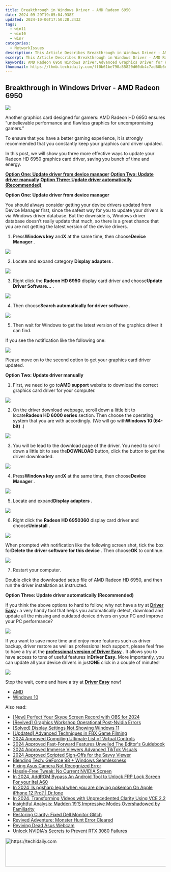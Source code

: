 ```yaml
---
title: Breakthrough in Windows Driver - AMD Radeon 6950
date: 2024-09-29T19:05:04.938Z
updated: 2024-10-06T17:50:28.343Z
tags:
  - win11
  - win10
  - win7
categories:
  - NetworkIssues
description: This Article Describes Breakthrough in Windows Driver - AMD Radeon 6950
excerpt: This Article Describes Breakthrough in Windows Driver - AMD Radeon 6950
keywords: AMD Radeon 6950 Windows Driver,Advanced Graphics Driver for Radeon 6950,Radeon 6950 GPU Optimization Windows,Windows Compatible AMD Radeon 6950 Driver,Latest Release,Windows Driver Update,Enhanced Performance Windows Driver
thumbnail: https://thmb.techidaily.com/ff0b61be790a55820d60db4c7ad60b6e5b6b95574b036e27c98e637af2bd24e8.jpg
---
```


## Breakthrough in Windows Driver - AMD Radeon 6950

![](https://images.drivereasy.com/wp-content/uploads/2017/01/img_587c9381d5cd7.jpg)
  
 Another graphics card designed for gamers: AMD Radeon HD 6950 ensures “unbelievable performance and flawless graphics for uncompromising gamers.”
  
 To ensure that you have a better gaming experience, it is strongly recommended that you constantly keep your graphics card driver updated.
  
 In this post, we will show you three more effective ways to update your Radeon HD 6950 graphics card driver, saving you bunch of time and energy.  
  
[**Option One: Update driver from device manager**](#1)
[**Option Two: Update driver manually**](#2)
[**Option Three: Update driver automatically (Recommended)**](#3)
  
 **Option One: Update driver from device manager**
  
 You should always consider getting your device drivers updated from Device Manager first, since the safest way for you to update your drivers is via Windows driver database. But the downside is, Windows driver database doesn’t really update that much, so there is a great chance that you are not getting the latest version of the device drivers.
  
 1) Press**Windows key** and**X** at the same time, then choose**Device Manager** .
  
![](https://images.drivereasy.com/wp-content/uploads/2017/01/img_586b799d15ed0.png)

 2) Locate and expand category **Display adapters** .
  
![](https://images.drivereasy.com/wp-content/uploads/2016/12/img_58633888b815f.jpg)

 3) Right click the **Radeon HD 6950**  display card driver and choose**Update Driver Software…** .  
  
![](https://images.drivereasy.com/wp-content/uploads/2016/12/img_58633adf15869.jpg)
  
 4) Then choose**Search automatically for driver software** .
  
![](https://images.drivereasy.com/wp-content/uploads/2016/12/img_58633bb7037e2.jpg)
  
 5) Then wait for Windows to get the latest version of the graphics driver it can find.
  
 If you see the notification like the following one:  
  
![](https://images.drivereasy.com/wp-content/uploads/2016/12/img_58633c3acc5d9.png)
  
 Please move on to the second option to get your graphics card driver updated.
  
 **Option Two: Update driver manually**
  
 1) First, we need to go to**AMD support** website to download the correct graphics card driver for your computer.
  
![](https://images.drivereasy.com/wp-content/uploads/2017/01/img_587c97e46d334.jpg)
  
 2) On the driver download webpage, scroll down a little bit to locate**Radeon HD 6000 series** section. Then choose the operating system that you are with accordingly. (We will go with**Windows 10 (64-bit)** .)

![](https://images.drivereasy.com/wp-content/uploads/2017/01/img_587c9803865c0.png)

 3) You will be lead to the download page of the driver. You need to scroll down a little bit to see the**DOWNLOAD** button, click the button to get the driver downloaded.  
  
![](https://images.drivereasy.com/wp-content/uploads/2017/01/img_587c9870672e8.jpg)

 4) Press**Windows key** and**X** at the same time, then choose**Device Manager** .
  
![](https://images.drivereasy.com/wp-content/uploads/2016/12/img_58633847649da.png)

 5) Locate and expand**Display adapters** .
  
![](https://images.drivereasy.com/wp-content/uploads/2016/12/img_58633888b815f.jpg)
  
 6) Right click the **Radeon HD 6950360** display card driver and choose**Uninstall** .
  
![](https://images.drivereasy.com/wp-content/uploads/2016/12/img_58633ead50985.jpg)

 When prompted with notification like the following screen shot, tick the box for**Delete the driver software for this device** . Then choose**OK** to continue.
  
![](https://images.drivereasy.com/wp-content/uploads/2016/12/img_5860d243e91ce.png)

 7) Restart your computer.
  
 Double click the downloaded setup file of AMD Radeon HD 6950, and then run the driver installation as instructed.
  
 **Option Three: Update driver automatically (Recommended)**
  
 If you think the above options to hard to follow, why not have a try at **[Driver Easy](https://tools.techidaily.com/drivereasy/download/) :** a very handy tool that helps you automatically detect, download and update all the missing and outdated device drivers on your PC and improve your PC performance?
  
![](https://images.drivereasy.com/wp-content/uploads/2017/04/img_58e89e907fb3f.png)

 If you want to save more time and enjoy more features such as driver backup, driver restore as well as professional tech support, please feel free to have a try at the [**professional version of Driver Easy**](https://tools.techidaily.com/drivereasy/download/) . It allows you to have access to tons of useful features in**Driver Easy.** More importantly, you can update all your device drivers in just**ONE** click in a couple of minutes!
  
![](https://images.drivereasy.com/wp-content/uploads/2017/04/img_58e89f1fa616d.jpg)
  
 Stop the wait, come and have a try at [**Driver Easy**](https://tools.techidaily.com/drivereasy/download/) now!

* [AMD](https://tools.techidaily.com/drivereasy/download/)
* [Windows 10](https://tools.techidaily.com/drivereasy/download/)

<ins class="adsbygoogle"
     style="display:block"
     data-ad-format="autorelaxed"
     data-ad-client="ca-pub-7571918770474297"
     data-ad-slot="1223367746"></ins>

<ins class="adsbygoogle"
     style="display:block"
     data-ad-client="ca-pub-7571918770474297"
     data-ad-slot="8358498916"
     data-ad-format="auto"
     data-full-width-responsive="true"></ins>

<span class="atpl-alsoreadstyle">Also read:</span>
<div><ul>
<li><a href="https://desktop-recording.techidaily.com/new-perfect-your-skype-screen-record-with-obs-for-2024/"><u>[New] Perfect Your Skype Screen Record with OBS for 2024</u></a></li>
<li><a href="https://network-issues.techidaily.com/revived-graphics-workshop-operational-post-nvidia-errors/"><u>[Revived] Graphics Workshop Operational Post-Nvidia Errors</u></a></li>
<li><a href="https://network-issues.techidaily.com/solved-display-settings-not-showing-windows-11/"><u>[Solved] Display Settings Not Showing Windows 11</u></a></li>
<li><a href="https://desktop-recording.techidaily.com/updated-advanced-techniques-in-fbx-game-filming/"><u>[Updated] Advanced Techniques in FBX Game Filming</u></a></li>
<li><a href="https://extra-hints.techidaily.com/2024-approved-compiling-ultimate-list-of-virtual-controls/"><u>2024 Approved Compiling Ultimate List of Virtual Controls</u></a></li>
<li><a href="https://some-knowledge.techidaily.com/2024-approved-fast-forward-features-unveiled-the-editors-guidebook/"><u>2024 Approved Fast-Forward Features Unveiled The Editor's Guidebook</u></a></li>
<li><a href="https://some-knowledge.techidaily.com/2024-approved-immerse-viewers-advanced-tiktok-visuals/"><u>2024 Approved Immerse Viewers Advanced TikTok Visuals</u></a></li>
<li><a href="https://youtube-stream.techidaily.com/2024-approved-scripted-sign-offs-for-the-savvy-viewer/"><u>2024 Approved Scripted Sign-Offs for the Savvy Viewer</u></a></li>
<li><a href="https://network-issues.techidaily.com/blending-tech-geforce-98-plus-windows-seamlessness/"><u>Blending Tech: GeForce 98 + Windows Seamlessness</u></a></li>
<li><a href="https://network-issues.techidaily.com/fixing-asus-camera-not-recognized-error/"><u>Fixing Asus Camera Not Recognized Error</u></a></li>
<li><a href="https://network-issues.techidaily.com/hassle-free-tweak-no-current-nvidia-screen/"><u>Hassle-Free Tweak: No Current NVIDIA Screen</u></a></li>
<li><a href="https://bypass-frp.techidaily.com/in-2024-addrom-bypass-an-android-tool-to-unlock-frp-lock-screen-for-your-itel-a60-by-drfone-android/"><u>In 2024, AddROM Bypass An Android Tool to Unlock FRP Lock Screen For your Itel A60</u></a></li>
<li><a href="https://phone-solutions.techidaily.com/in-2024-is-pgsharp-legal-when-you-are-playing-pokemon-on-apple-iphone-12-pro-drfone-by-drfone-virtual-ios/"><u>In 2024, Is pgsharp legal when you are playing pokemon On Apple iPhone 12 Pro? | Dr.fone</u></a></li>
<li><a href="https://some-guidance.techidaily.com/in-2024-transforming-videos-with-unprecedented-clarity-using-vce-22/"><u>In 2024, Transforming Videos with Unprecedented Clarity Using VCE 2.2</u></a></li>
<li><a href="https://buynow-tips.techidaily.com/insightful-analysis-madden-19s-impressive-modes-overshadowed-by-familiarity/"><u>Insightful Analysis: Madden 19'S Impressive Modes Overshadowed by Familiarity</u></a></li>
<li><a href="https://network-issues.techidaily.com/restoring-clarity-fixed-dell-monitor-glitch/"><u>Restoring Clarity: Fixed Dell Monitor Glitch</u></a></li>
<li><a href="https://network-issues.techidaily.com/revived-adventure-monster-hunt-error-cleared/"><u>Revived Adventure: Monster Hunt Error Cleared</u></a></li>
<li><a href="https://network-issues.techidaily.com/reviving-dead-asus-webcam/"><u>Reviving Dead Asus Webcam</u></a></li>
<li><a href="https://network-issues.techidaily.com/unlock-nvidias-secrets-to-prevent-rtx-3080-failures/"><u>Unlock NVIDIA's Secrets to Prevent RTX 3080 Failures</u></a></li>
</ul></div>

<!-- affiliate ads begin -->
<a href="https://appsumo.8odi.net/c/5597632/2075476/7443" target="_top" id="2075476">
  <img src="//a.impactradius-go.com/display-ad/7443-2075476" border="0" alt="https://techidaily.com" width="728" height="90"/>
</a>
<img height="0" width="0" src="https://appsumo.8odi.net/i/5597632/2075476/7443" style="position:absolute;visibility:hidden;" border="0" />
<!-- affiliate ads end -->

